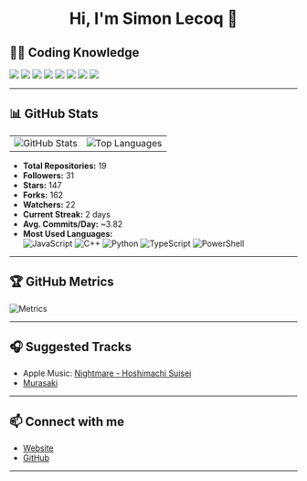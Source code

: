 <!-- README.md -->

<h1 align="center">Hi, I'm Simon Lecoq 👋</h1>

## 🧑‍💻 Coding Knowledge

<p>
  <img src="https://img.shields.io/badge/JavaScript-F7DF1E?style=flat&logo=javascript&logoColor=black"/>
  <img src="https://img.shields.io/badge/C++-00599C?style=flat&logo=c%2B%2B&logoColor=white"/>
  <img src="https://img.shields.io/badge/Python-3776AB?style=flat&logo=python&logoColor=white"/>
  <img src="https://img.shields.io/badge/TypeScript-3178C6?style=flat&logo=typescript&logoColor=white"/>
  <img src="https://img.shields.io/badge/PowerShell-5391FE?style=flat&logo=powershell&logoColor=white"/>
  <img src="https://img.shields.io/badge/HTML5-E34F26?style=flat&logo=html5&logoColor=white"/>
  <img src="https://img.shields.io/badge/CSS3-1572B6?style=flat&logo=css3&logoColor=white"/>
  <img src="https://img.shields.io/badge/TeX-3D6117?style=flat&logo=latex&logoColor=white"/>
</p>

---

## 📊 GitHub Stats

<table>
  <tr>
    <td>
      <img src="https://github-readme-stats.vercel.app/api?username=lowlighter&show_icons=true&theme=dark&hide_title=true" alt="GitHub Stats"/>
    </td>
    <td>
      <img src="https://github-readme-stats.vercel.app/api/top-langs/?username=lowlighter&layout=compact&theme=dark" alt="Top Languages"/>
    </td>
  </tr>
</table>

- **Total Repositories:** 19  
- **Followers:** 31  
- **Stars:** 147  
- **Forks:** 162  
- **Watchers:** 22  
- **Current Streak:** 2 days  
- **Avg. Commits/Day:** ~3.82  
- **Most Used Languages:**  
  ![JavaScript](https://img.shields.io/badge/JavaScript-yellow?style=flat-square&logo=javascript) 
  ![C++](https://img.shields.io/badge/C++-blue?style=flat-square&logo=c%2B%2B) 
  ![Python](https://img.shields.io/badge/Python-blue?style=flat-square&logo=python) 
  ![TypeScript](https://img.shields.io/badge/TypeScript-blue?style=flat-square&logo=typescript) 
  ![PowerShell](https://img.shields.io/badge/PowerShell-blue?style=flat-square&logo=powershell)

---

## 🏆 GitHub Metrics

![Metrics](https://metrics.lecoq.io/lowlighter?template=classic&languages=1&isocalendar=1&base=header,activity,community,repositories&isocalendar.duration=full-year&languages.limit=8&languages.colors=github&languages.threshold=0%25&config.timezone=Asia%2FManila)

---

## 🎧 Suggested Tracks

- Apple Music: [Nightmare - Hoshimachi Suisei](https://music.apple.com)
- [Murasaki](https://music.apple.com)

---

## 📫 Connect with me

- [Website](https://metrics.lecoq.io)
- [GitHub](https://github.com/lowlighter)

---

